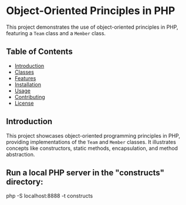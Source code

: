 # Object-Oriented Principles in PHP

This project demonstrates the use of object-oriented principles in PHP, featuring a `Team` class and a `Member` class.

## Table of Contents

- [Introduction](#introduction)
- [Classes](#classes)
- [Features](#features)
- [Installation](#installation)
- [Usage](#usage)
- [Contributing](#contributing)
- [License](#license)

## Introduction

This project showcases object-oriented programming principles in PHP, providing implementations of the `Team` and `Member` classes. It illustrates concepts like constructors, static methods, encapsulation, and method abstraction.

## Run a local PHP server in the "constructs" directory:

php -S localhost:8888 -t constructs
